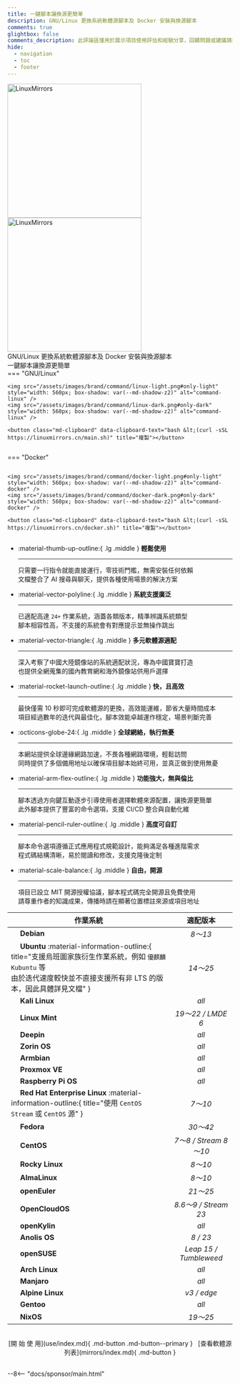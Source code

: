 ```yaml
---
title: 一鍵腳本讓換源更簡單
description: GNU/Linux 更換系統軟體源腳本及 Docker 安裝與換源腳本
comments: true
glightbox: false
comments_description: 此評論區僅用於展示項目使用評估和經驗分享，回饋問題或建議請前往<a href="/community">社群</a>或<a href="https://github.com/SuperManito/LinuxMirrors/issues" target="_blank">Issues</a>
hide:
  - navigation
  - toc
  - footer
---
```


<div class="grid" markdown>
<figure style="margin: 0 auto" markdown>
  <div class="hero">
    <span class="hero-background">
    </span>
  </div>
  <img src="/assets/images/brand/light/2.png#only-light" alt="LinuxMirrors" style="width: 300px" />
  <img src="/assets/images/brand/dark/2.png#only-dark" alt="LinuxMirrors" style="width: 300px" />
  <figcaption>GNU/Linux 更換系統軟體源腳本及 Docker 安裝與換源腳本</figcaption>
  <figcaption>一鍵腳本讓換源更簡單</figcaption>
</figure>
<figure class="home-cmd no-select" style="margin: 0; display: flex; flex-direction: column; justify-content: center" markdown>
=== "GNU/Linux"

    <img src="/assets/images/brand/command/linux-light.png#only-light" style="width: 560px; box-shadow: var(--md-shadow-z2)" alt="command-linux" />
    <img src="/assets/images/brand/command/linux-dark.png#only-dark" style="width: 560px; box-shadow: var(--md-shadow-z2)" alt="command-linux" />

    <button class="md-clipboard" data-clipboard-text="bash &lt;(curl -sSL https://linuxmirrors.cn/main.sh)" title="複製"></button>

=== "Docker"

    <img src="/assets/images/brand/command/docker-light.png#only-light" style="width: 560px; box-shadow: var(--md-shadow-z2)" alt="command-docker" />
    <img src="/assets/images/brand/command/docker-dark.png#only-dark" style="width: 560px; box-shadow: var(--md-shadow-z2)" alt="command-docker" />

    <button class="md-clipboard" data-clipboard-text="bash &lt;(curl -sSL https://linuxmirrors.cn/docker.sh)" title="複製"></button>

</figure>
</div>

<div class="grid" markdown>

<div class="grid cards" style="height: fit-content" markdown>

-   :material-thumb-up-outline:{ .lg .middle } __輕鬆使用__

    ---

    只需要一行指令就能直接運行，零技術門檻，無需安裝任何依賴  
    文檔整合了 AI 搜尋與聊天，提供各種使用場景的解決方案

-   :material-vector-polyline:{ .lg .middle } __系統支援廣泛__

    ---

    已適配高達 `24+` 作業系統，涵蓋各類版本，精準辨識系統類型  
    腳本相容性高，不支援的系統會有對應提示並無操作跳出

-   :material-vector-triangle:{ .lg .middle } __多元軟體源適配__

    ---

    深入考察了中國大陸鏡像站的系統適配狀況，專為中國寶寶打造  
    也提供全網蒐集的國內教育網和海外鏡像站供用戶選擇

-   :material-rocket-launch-outline:{ .lg .middle } __快，且高效__

    ---

    最快僅需 10 秒即可完成軟體源的更換，高效能運維，節省大量時間成本  
    項目經過數年的迭代與最佳化，腳本效能卓越運作穩定，場景判斷完善

-   :octicons-globe-24:{ .lg .middle } __全球網絡，執行無憂__

    ---

    本網站提供全球邊緣網路加速，不畏各種網路環境，輕鬆訪問  
    同時提供了多個備用地址以確保項目腳本始終可用，並真正做到使用無憂

-   :material-arm-flex-outline:{ .lg .middle } __功能強大，無與倫比__

    ---

    腳本透過方向鍵互動逐步引導使用者選擇軟體來源配置，讓換源更簡單  
    此外腳本提供了豐富的命令選項，支援 CI/CD 整合與自動化維

-   :material-pencil-ruler-outline:{ .lg .middle } __高度可自訂__

    ---

    腳本命令選項遵循正式應用程式規範設計，能夠滿足各種進階需求  
    程式碼結構清晰，易於閱讀和修改，支援克隆後定制

-   :material-scale-balance:{ .lg .middle } __自由，開源__

    ---

    項目已設立 MIT 開源授權協議，腳本程式碼完全開源且免費使用  
    請尊重作者的知識成果，傳播時請在顯著位置標註來源或項目地址

</div>

<div style="text-align: center" markdown>

| 作業系統 | 適配版本 |
| --- | :---: |
| <a href="https://www.debian.org" title="https://www.debian.org" target="_blank"><img src="/assets/images/icon/debian.svg" width="16" height="16" style="vertical-align: -0.35em"></a> **Debian** | _8～13_ |
| <a href="https://ubuntu.com" title="https://ubuntu.com" target="_blank"><img src="/assets/images/icon/ubuntu.svg" width="16" height="16" style="vertical-align: -0.15em"></a> **Ubuntu** :material-information-outline:{ title="支援烏班圖家族衍生作業系統，例如 <code>優麒麟</code> <code>Kubuntu</code> 等<br/>由於迭代速度較快並不直接支援所有非 LTS 的版本，因此具體詳見文檔" } | _14～25_ |
| <a href="https://www.kali.org" title="https://www.kali.org" target="_blank"><img src="/assets/images/icon/kali-linux.svg" width="16" height="16"></a> **Kali Linux** | _all_ |
| <a href="https://linuxmint.com" title="https://linuxmint.com" target="_blank"><img src="/assets/images/icon/linux-mint.ico" width="16" height="16" style="vertical-align: -0.2em"></a> **Linux Mint** | _19～22 / LMDE 6_ |
| <a href="https://www.deepin.org" title="https://www.deepin.org" target="_blank"><img src="/assets/images/icon/deepin.png" width="16" height="16" style="vertical-align: -0.2em"></a> **Deepin** | _all_ |
| <a href="https://zorin.com/os" title="https://zorin.com/os" target="_blank"><img src="/assets/images/icon/zorin-os.png" width="16" height="16" style="vertical-align: -0.15em"></a> **Zorin OS** | _all_ |
| <a href="https://www.armbian.com" title="https://www.armbian.com" target="_blank"><img src="/assets/images/icon/armbian.png" width="16" height="16" style="vertical-align: -0.2em"></a> **Armbian** | _all_ |
| <a href="https://www.proxmox.com/en/products/proxmox-virtual-environment" title="https://www.proxmox.com/en/products/proxmox-virtual-environment" target="_blank"><img src="/assets/images/icon/proxmox.svg" width="16" height="16" style="vertical-align: -0.2em"></a> **Proxmox VE** | _all_ |
| <a href="https://www.raspberrypi.com/software" title="https://www.raspberrypi.com/software" target="_blank"><img src="/assets/images/icon/raspberry-pi.png" width="16" height="16" style="vertical-align: -0.2em"></a> **Raspberry Pi OS** | _all_ |
| <a href="https://access.redhat.com/products/red-hat-enterprise-linux" title="https://access.redhat.com/products/red-hat-enterprise-linux" target="_blank"><img src="/assets/images/icon/redhat.svg" width="16" height="16" style="vertical-align: -0.1em"></a> **Red Hat Enterprise Linux** :material-information-outline:{ title="使用 <code>CentOS Stream</code> 或 <code>CentOS</code> 源" } | _7～10_ |
| <a href="https://fedoraproject.org" title="https://fedoraproject.org" target="_blank"><img src="/assets/images/icon/fedora.ico" width="16" height="16" style="vertical-align: -0.15em"></a> **Fedora** | _30～42_ |
| <a href="https://www.centos.org" title="https://www.centos.org" target="_blank"><img src="/assets/images/icon/centos.svg" width="16" height="16" style="vertical-align: -0.125em"></a> **CentOS** | _7～8 / Stream 8～10_ |
| <a href="https://rockylinux.org" title="https://rockylinux.org" target="_blank"><img src="/assets/images/icon/rocky-linux.svg" width="16" height="16" style="vertical-align: -0.2em"></a> **Rocky Linux** | _8～10_ |
| <a href="https://almalinux.org" title="https://almalinux.org" target="_blank"><img src="/assets/images/icon/almalinux.svg" width="16" height="16" style="vertical-align: -0.15em"></a> **AlmaLinux** | _8～10_ |
| <a href="https://www.openeuler.org/zh" title="https://www.openeuler.org/zh" target="_blank"><img src="/assets/images/icon/openeuler.ico" width="16" height="16" style="vertical-align: -0.2em"></a> **openEuler** | _21～25_ |
| <a href="https://www.opencloudos.org" title="https://www.opencloudos.org" target="_blank"><img src="/assets/images/icon/opencloudos.png" width="16" height="16" style="vertical-align: -0.25em"></a> **OpenCloudOS** | _8.6～9 / Stream 23_ |
| <a href="https://www.openkylin.top" title="https://www.openkylin.top" target="_blank"><img src="/assets/images/icon/openkylin.ico" width="16" height="16" style="vertical-align: -0.25em"></a> **openKylin** | _all_ |
| <a href="https://openanolis.cn" title="https://openanolis.cn" target="_blank"><img src="/assets/images/icon/anolis.png" width="16" height="16" style="vertical-align: -0.1em"></a> **Anolis OS** | _8 / 23_ |
| <a href="https://www.opensuse.org" title="https://www.opensuse.org" target="_blank"><img src="/assets/images/icon/opensuse.svg" width="16" height="16"></a> **openSUSE** | _Leap 15 / Tumbleweed_ |
| <a href="https://archlinux.org" title="https://archlinux.org" target="_blank"><img src="/assets/images/icon/arch-linux.ico" width="16" height="16" style="vertical-align: -0.15em"></a> **Arch Linux** | _all_ |
| <a href="https://manjaro.org" title="https://manjaro.org" target="_blank"><img src="/assets/images/icon/manjaro.svg" width="16" height="16" style="vertical-align: -0.2em"></a> **Manjaro** | _all_ |
| <a href="https://www.alpinelinux.org" title="https://www.alpinelinux.org" target="_blank"><img src="/assets/images/icon/alpine.png" width="16" height="16" style="vertical-align: -0.15em"></a> **Alpine Linux** | _v3 / edge_ |
| <a href="https://www.gentoo.org" title="https://www.gentoo.org" target="_blank"><img src="/assets/images/icon/gentoo.svg" width="16" height="16" style="vertical-align: -0.2em"></a> **Gentoo** | _all_ |
| <a href="https://nixos.org" title="https://nixos.org" target="_blank"><img src="/assets/images/icon/nixos.svg" width="16" height="16" style="vertical-align: -0.15em"></a> **NixOS** | _19～25_ |

</div>
</div>

<div style="text-align: center; padding: 1rem 0" markdown>
[開 始 使 用](use/index.md){ .md-button .md-button--primary } &nbsp; [查看軟體源列表](mirrors/index.md){ .md-button }
</div>

--8<-- "docs/sponsor/main.html"

